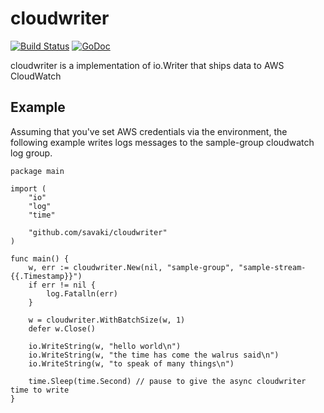 # cloudwriter

[![Build Status](https://snap-ci.com/savaki/cloudwriter/branch/master/build_image)](https://snap-ci.com/savaki/cloudwriter/branch/master)
[![GoDoc](https://godoc.org/github.com/savaki/cloudwriter?status.svg)](https://godoc.org/github.com/savaki/cloudwriter)

cloudwriter is a implementation of io.Writer that ships data to AWS CloudWatch
 
## Example 

Assuming that you've set AWS credentials via the environment, the following example
writes logs messages to the sample-group cloudwatch log group.
 
```
package main

import (
	"io"
	"log"
	"time"

	"github.com/savaki/cloudwriter"
)

func main() {
	w, err := cloudwriter.New(nil, "sample-group", "sample-stream-{{.Timestamp}}")
	if err != nil {
		log.Fatalln(err)
	}

	w = cloudwriter.WithBatchSize(w, 1)
	defer w.Close()

	io.WriteString(w, "hello world\n")
	io.WriteString(w, "the time has come the walrus said\n")
	io.WriteString(w, "to speak of many things\n")

	time.Sleep(time.Second) // pause to give the async cloudwriter time to write
}
```
